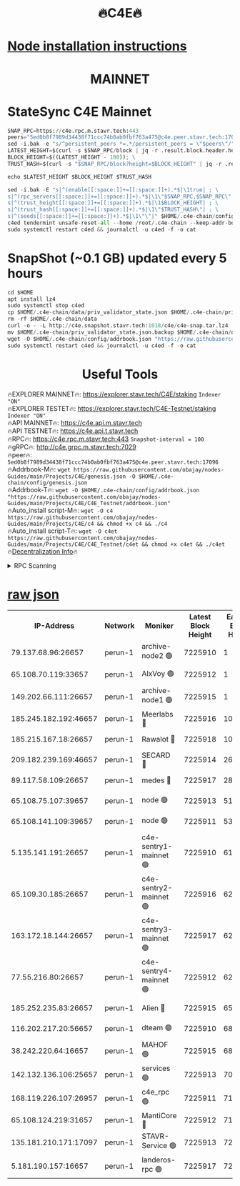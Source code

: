 <h1 align="center"> 🔥C4E🔥</h1>

[Node installation instructions](https://github.com/obajay/nodes-Guides/tree/main/Projects/C4E)
=

<h1 align="center"> MAINNET</h1>

# StateSync C4E Mainnet
```python
SNAP_RPC=https://c4e.rpc.m.stavr.tech:443
peers="5ed0b8f7989d34438f71ccc74b0ab0fbf763a475@c4e.peer.stavr.tech:17096"
sed -i.bak -e "s/^persistent_peers *=.*/persistent_peers = \"$peers\"/" $HOME/.c4e-chain/config/config.toml
LATEST_HEIGHT=$(curl -s $SNAP_RPC/block | jq -r .result.block.header.height); \
BLOCK_HEIGHT=$((LATEST_HEIGHT - 100)); \
TRUST_HASH=$(curl -s "$SNAP_RPC/block?height=$BLOCK_HEIGHT" | jq -r .result.block_id.hash)

echo $LATEST_HEIGHT $BLOCK_HEIGHT $TRUST_HASH

sed -i.bak -E "s|^(enable[[:space:]]+=[[:space:]]+).*$|\1true| ; \
s|^(rpc_servers[[:space:]]+=[[:space:]]+).*$|\1\"$SNAP_RPC,$SNAP_RPC\"| ; \
s|^(trust_height[[:space:]]+=[[:space:]]+).*$|\1$BLOCK_HEIGHT| ; \
s|^(trust_hash[[:space:]]+=[[:space:]]+).*$|\1\"$TRUST_HASH\"| ; \
s|^(seeds[[:space:]]+=[[:space:]]+).*$|\1\"\"|" $HOME/.c4e-chain/config/config.toml
c4ed tendermint unsafe-reset-all --home /root/.c4e-chain --keep-addr-book
sudo systemctl restart c4ed && journalctl -u c4ed -f -o cat
```
# SnapShot (~0.1 GB) updated every 5 hours
```python
cd $HOME
apt install lz4
sudo systemctl stop c4ed
cp $HOME/.c4e-chain/data/priv_validator_state.json $HOME/.c4e-chain/priv_validator_state.json.backup
rm -rf $HOME/.c4e-chain/data
curl -o - -L http://c4e.snapshot.stavr.tech:1018/c4e/c4e-snap.tar.lz4 | lz4 -c -d - | tar -x -C $HOME/.c4e-chain --strip-components 2
mv $HOME/.c4e-chain/priv_validator_state.json.backup $HOME/.c4e-chain/data/priv_validator_state.json
wget -O $HOME/.c4e-chain/config/addrbook.json "https://raw.githubusercontent.com/obajay/nodes-Guides/main/Projects/C4E/addrbook.json"
sudo systemctl restart c4ed && journalctl -u c4ed -f -o cat
```
 <h1 align="center"> Useful Tools</h1>

🔥EXPLORER MAINNET🔥:  https://explorer.stavr.tech/C4E/staking            `Indexer "ON"` \
🔥EXPLORER TESTET🔥:   https://explorer.stavr.tech/C4E-Testnet/staking     `Indexer "ON"` \
🔥API MAINNET🔥:       https://c4e.api.m.stavr.tech \
🔥API TESTNET🔥:       https://c4e.api.t.stavr.tech \
🔥RPC🔥:               https://c4e.rpc.m.stavr.tech:443                  `Snapshot-interval = 100` \
🔥gRPC🔥:              http://c4e.grpc.m.stavr.tech:7029 \
🔥peer🔥:              `5ed0b8f7989d34438f71ccc74b0ab0fbf763a475@c4e.peer.stavr.tech:17096` \
🔥Addrbook-M🔥:    ```wget https://raw.githubusercontent.com/obajay/nodes-Guides/main/Projects/C4E/genesis.json -O $HOME/.c4e-chain/config/genesis.json``` \
🔥Addrbook-T🔥:    ```wget -O $HOME/.c4e-chain/config/addrbook.json "https://raw.githubusercontent.com/obajay/nodes-Guides/main/Projects/C4E/C4E_Testnet/addrbook.json"``` \
🔥Auto_install script-M🔥: ```wget -O c4 https://raw.githubusercontent.com/obajay/nodes-Guides/main/Projects/C4E/c4 && chmod +x c4 && ./c4``` \
🔥Auto_install script-T🔥: ```wget -O c4et https://raw.githubusercontent.com/obajay/nodes-Guides/main/Projects/C4E/C4E_Testnet/c4et && chmod +x c4et && ./c4et``` \
🔥[Decentralization Info](https://github.com/obajay/StateSync-snapshots/tree/main/Projects/C4E/Decentralization)🔥




<details>
<summary>RPC Scanning</summary>

<h2 align="center"> We scan nodes in real time every 4 hours. And we provide the final result of RPC endpoints.
We cannot influence the operation of these nodes in any way. </h2>


```python
If Voting Power is higher than 0 --> then the Node is a validator of the network and may be subject to attack and be a potential threat to the chain.
```
```python
We marked such validators with a red symbol
```

</details>

[raw json](https://rpc-check.c4e.stavr.tech/c4e/rpc-c4e-result.json)
=



<table><tr><th>IP-Address</th><th>Network</th><th>Moniker</th><th>Latest Block Height</th><th>Earliest Block Height</th><th>Catching Up</th><th>Tx Index</th><th>Voting Power</th><th>Scan Time</th></tr><tr><td>79.137.68.96:26657</td><td>perun-1</td><td>archive-node2 🟢</td><td>7225910</td><td>1</td><td>False</td><td>on</td><td>0</td><td>2024-02-18T07:00:58.770081269UTC</td></tr><tr><td>65.108.70.119:33657</td><td>perun-1</td><td>AlxVoy 🟢</td><td>7225912</td><td>1</td><td>False</td><td>on</td><td>0</td><td>2024-02-18T07:01:12.760614420UTC</td></tr><tr><td>149.202.66.111:26657</td><td>perun-1</td><td>archive-node1 🟢</td><td>7225915</td><td>1</td><td>False</td><td>on</td><td>0</td><td>2024-02-18T07:01:29.502175558UTC</td></tr><tr><td>185.245.182.192:46657</td><td>perun-1</td><td>Meerlabs 🔴</td><td>7225916</td><td>1051501</td><td>False</td><td>on</td><td>344602</td><td>2024-02-18T07:01:36.702312754UTC</td></tr><tr><td>185.215.167.18:26657</td><td>perun-1</td><td>Rawalot 🔴</td><td>7225918</td><td>1090501</td><td>False</td><td>on</td><td>450004</td><td>2024-02-18T07:01:48.347407961UTC</td></tr><tr><td>209.182.239.169:46657</td><td>perun-1</td><td>SECARD 🔴</td><td>7225914</td><td>2616101</td><td>False</td><td>off</td><td>749292</td><td>2024-02-18T07:01:24.777350216UTC</td></tr><tr><td>89.117.58.109:26657</td><td>perun-1</td><td>medes 🔴</td><td>7225917</td><td>2826001</td><td>False</td><td>off</td><td>890936</td><td>2024-02-18T07:01:43.513983088UTC</td></tr><tr><td>65.108.75.107:39657</td><td>perun-1</td><td>node 🟢</td><td>7225913</td><td>5198801</td><td>False</td><td>on</td><td>0</td><td>2024-02-18T07:01:15.826555058UTC</td></tr><tr><td>65.108.141.109:39657</td><td>perun-1</td><td>node 🟢</td><td>7225911</td><td>5303301</td><td>False</td><td>on</td><td>0</td><td>2024-02-18T07:01:01.142893406UTC</td></tr><tr><td>5.135.141.191:26657</td><td>perun-1</td><td>c4e-sentry1-mainnet 🟢</td><td>7225910</td><td>6198001</td><td>False</td><td>on</td><td>0</td><td>2024-02-18T07:00:57.992503272UTC</td></tr><tr><td>65.109.30.185:26657</td><td>perun-1</td><td>c4e-sentry2-mainnet 🟢</td><td>7225916</td><td>6238301</td><td>False</td><td>on</td><td>0</td><td>2024-02-18T07:01:36.366363516UTC</td></tr><tr><td>163.172.18.144:26657</td><td>perun-1</td><td>c4e-sentry3-mainnet 🟢</td><td>7225917</td><td>6239001</td><td>False</td><td>on</td><td>0</td><td>2024-02-18T07:01:37.030911497UTC</td></tr><tr><td>77.55.216.80:26657</td><td>perun-1</td><td>c4e-sentry4-mainnet 🟢</td><td>7225912</td><td>6241001</td><td>False</td><td>on</td><td>0</td><td>2024-02-18T07:01:12.368857530UTC</td></tr><tr><td>185.252.235.83:26657</td><td>perun-1</td><td>Alien 🔴</td><td>7225915</td><td>6502501</td><td>False</td><td>on</td><td>648178</td><td>2024-02-18T07:01:29.836161856UTC</td></tr><tr><td>116.202.217.20:56657</td><td>perun-1</td><td>dteam 🟢</td><td>7225910</td><td>6800901</td><td>False</td><td>on</td><td>0</td><td>2024-02-18T07:00:58.346177530UTC</td></tr><tr><td>38.242.220.64:16657</td><td>perun-1</td><td>MAHOF 🟢</td><td>7225915</td><td>6885501</td><td>False</td><td>on</td><td>0</td><td>2024-02-18T07:01:27.193067811UTC</td></tr><tr><td>142.132.136.106:25657</td><td>perun-1</td><td>services 🟢</td><td>7225913</td><td>7012001</td><td>False</td><td>on</td><td>0</td><td>2024-02-18T07:01:15.506507755UTC</td></tr><tr><td>168.119.226.107:26957</td><td>perun-1</td><td>c4e_rpc 🟢</td><td>7225911</td><td>7125911</td><td>False</td><td>on</td><td>0</td><td>2024-02-18T07:01:05.495434858UTC</td></tr><tr><td>65.108.124.219:31657</td><td>perun-1</td><td>MantiCore 🔴</td><td>7225912</td><td>7125912</td><td>False</td><td>off</td><td>729280</td><td>2024-02-18T07:01:11.973862209UTC</td></tr><tr><td>135.181.210.171:17097</td><td>perun-1</td><td>STAVR-Service 🟢</td><td>7225913</td><td>7222501</td><td>False</td><td>on</td><td>0</td><td>2024-02-18T07:01:16.183751214UTC</td></tr><tr><td>5.181.190.157:16657</td><td>perun-1</td><td>landeros-rpc 🟢</td><td>7225917</td><td>7223501</td><td>False</td><td>on</td><td>0</td><td>2024-02-18T07:01:47.999481407UTC</td></tr></table>

